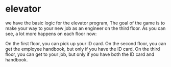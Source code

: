 # elevator
we have the basic logic for the elevator program,
The goal of the game is to make your way to your new job as an engineer on the third floor.
As you can see, a lot more happens on each floor now:

On the first floor, you can pick up your ID card.
On the second floor, you can get the employee handbook, but only if you have the ID card.
On the third floor, you can get to your job, but only if you have both the ID card and handbook.
